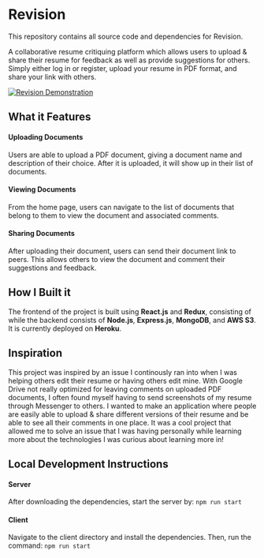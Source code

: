 # Revision

This repository contains all source code and dependencies for Revision.

A collaborative resume critiquing platform which allows users to upload &amp; share their resume for feedback as well as provide suggestions for others. Simply either log in or register, upload your resume in PDF format, and share your link with others.

[![Revision Demonstration](https://i.imgur.com/G5d90RD.png)](https://www.youtube.com/watch?v=dQMEcFemVak)

## What it Features ##
#### Uploading Documents ####
Users are able to upload a PDF document, giving a document name and description of their choice. After it is uploaded, it will show up in their list of documents.
 
#### Viewing Documents ####
From the home page, users can navigate to the list of documents that belong to them to view the document and associated comments.
 
#### Sharing Documents ####
After uploading their document, users can send their document link to peers. This allows others to view the document and comment their suggestions and feedback.
 
## How I Built it ##
 
The frontend of the project is built using **React.js** and **Redux**, consisting of while the backend consists of **Node.js**, **Express.js**, **MongoDB**, and **AWS S3**. It is currently deployed on **Heroku**.
 
## Inspiration ##
 
This project was inspired by an issue I continously ran into when I was helping others edit their resume or having others edit mine. With Google Drive not really optimized for leaving comments on uploaded PDF documents, I often found myself having to send screenshots of my resume through Messenger to others. I wanted to make an application where people are easily able to upload &amp; share different versions of their resume and be able to see all their comments in one place. It was a cool project that allowed me to solve an issue that I was having personally while learning more about the technologies I was curious about learning more in!
 
## Local Development Instructions ##
 
#### Server ####
After downloading the dependencies, start the server by: 
`npm run start`
 
#### Client ####
Navigate to the client directory and install the dependencies. Then, run the command:
`npm run start`

 
